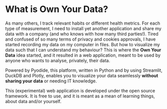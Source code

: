 # What is Own Your Data?
As many others, I track relevant habits or different health metrics. For each type of measurement, I need to
install yet another application and share my data with a company (and who knows with how many third parties!). Tired
and confused of so many terms of privacy and cookies approvals, I have started recording my data on my computer in
files.
But how to visualize my data such that I can understand my behaviour? This is where the **Own Your Data** idea
started, and it resulted in a web application, meant to be used by anyone who wants to analyse, privately, their
data.



Powered by Pyodide, this platform, written in Python and by using Streamlit, DuckDB and Plotly,
enables you to visualize your data seamlessly **without sharing your data** or needing IT knowledge.


This (experimental) web application is developed under the open source framework.
It is free to use, and it is meant as a mean of learning things, about data and/or yourself.

